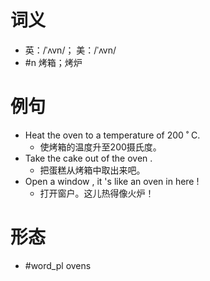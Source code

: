 # 词义
- 英：/ˈʌvn/； 美：/ˈʌvn/
- #n 烤箱；烤炉
# 例句
- Heat the oven to a temperature of 200 ˚ C.
	- 使烤箱的温度升至200摄氏度。
- Take the cake out of the oven .
	- 把蛋糕从烤箱中取出来吧。
- Open a window , it 's like an oven in here !
	- 打开窗户。这儿热得像火炉！
# 形态
- #word_pl ovens

